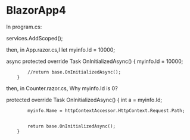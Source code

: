 # BlazorApp4

In program.cs:

services.AddScoped<MyInfo>();

then, in App.razor.cs,I let myinfo.Id = 10000;

 async protected override Task OnInitializedAsync()
        {
            myinfo.Id = 10000;



            //return base.OnInitializedAsync();
        }

then, in Counter.razor.cs, Why myinfo.Id is 0?

 protected override Task OnInitializedAsync()
        {
            int a = myinfo.Id;

            myinfo.Name = httpContextAccessor.HttpContext.Request.Path;

            
            return base.OnInitializedAsync();
        }


